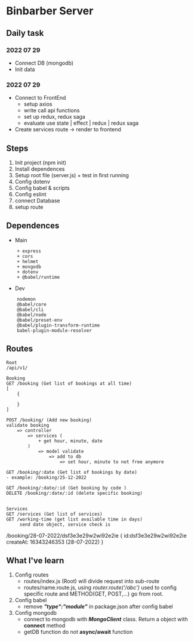 # Binbarber Server

## Daily task

### 2022 07 29

- Connect DB (mongodb)
- Init data

### 2022 07 29

- Connect to FrontEnd
  - setup axios
  - write call api functions
  - set up redux, redux saga
  - evaluate use state | effect | redux | redux saga
- Create services route -> render to frontend

## Steps

1. Init project (npm init)
2. Install dependences
3. Setup root file (server.js) + test in first running
4. Config dotenv
5. Config babel & scripts
6. Config eslint
7. connect Database
8. setup route

## Dependences

- Main

```
	+ express
	+ cors
	+ helmet
	+ mongodb
	+ dotenv
	+ @babel/runtime

```

- Dev

```
	nodemon
	@babel/core
	@babel/cli
	@babel/node
	@babel/preset-env
	@babel/plugin-transform-runtime
	babel-plugin-module-resolver
```

## Routes

```
Root
/api/v1/

Booking
GET /booking (Get list of bookings at all time)
[
	{

	}
]

POST /booking/ (Add new booking)
validate booking
	=> controller
		=> services (
			+ get hour, minute, date
		)
			=> model validate
				=> add to db
					=> set hour, minute to not free anymore

GET /booking/:date (Get list of bookings by date)
- example: /booking/25-12-2022

GET /booking/:date/:id (Get booking by code )
DELETE /booking/:date/:id (delete specific booking)


Services
GET /services (Get list of services)
GET /working-time (get list available time in days)
     send date object, service check is

```

/booking/28-07-2022/dsf3e3e29w2wi92e2ie
{
id:dsf3e3e29w2wi92e2ie
createAt: 16343246353 (28-07-2022)
}

## What I've learn

1. Config routes
   - routes/index.js (Root) will divide request into sub-route
   - routes/name.route.js, using _router.route('/abc')_ used to config specific route and METHOD(GET, POST,...) go from root.
2. Config babel
   - remove **_"type":"module"_** in package.json after config babel
3. Config mongodb
   - connect to mongodb with **_MongoClient_** class. Return a object with **connect** method
   - getDB function do not **async/await** function
